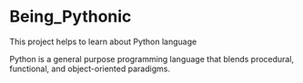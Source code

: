 # Being_Pythonic

This project helps to learn about Python language

Python is a general purpose programming language that
blends procedural, functional, and object-oriented
paradigms.
